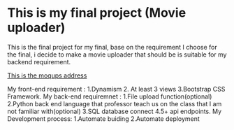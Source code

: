 # This is my final project (Movie uploader)

This is the final project for my final, base on the requirement I choose for the final, i decide to make a movie uploader that should be is suitable for my backend requirement.


[This is the moqups address](https://app.moqups.com/fli19/QtEXIictWF/view)

My front-end requirement : 
1.Dynamism
2. At least 3 views
3.Bootstrap CSS Framework.
My back-end requiremnet :
1.File upload function(optional)
2.Python back end language that professor teach us on the class that I am not familiar with(optional)
3.SQL database connect
4.5+ api endpoints.
My Development process:
1.Automate buiding
2.Automate deployment
